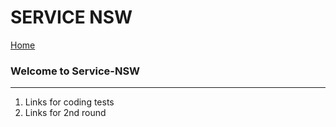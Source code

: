 
# SERVICE NSW

[Home](../README.md)

### Welcome to Service-NSW

-----

1. Links for coding tests
2. Links for 2nd round
